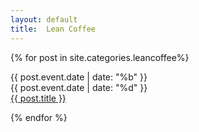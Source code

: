 ```yaml
---
layout: default
title:  Lean Coffee 
---
```

{% for post in site.categories.leancoffee%}
<div class="event" data-event-date="{{post.event.date | date: "%Y-%m-%d"}}">
  <div class="cal">
    <div class="month">
      {{ post.event.date | date: "%b" }}
    </div>
    <div class="day">
      {{ post.event.date | date: "%d" }}
    </div>
  </div>
  <div class="title">
    <a href="{{post.url}}">{{ post.title }}</a>
  </div>
</div>

{% endfor %}
